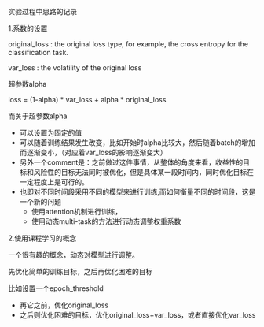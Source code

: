 实验过程中思路的记录

1.系数的设置

original_loss :  the original loss type, for example, the cross entropy for the classification task.

var_loss : the volatility of the original loss

超参数alpha

loss = (1-alpha) * var_loss + alpha * original_loss

而关于超参数alpha
- 可以设置为固定的值
- 可以随着训练结果发生改变，比如开始时alpha比较大，然后随着batch的增加而逐渐变小，（对应着var_loss的影响逐渐变大）
- 另外一个comment是：之前做过这件事情，从整体的角度来看，收益性的目标和风险性的目标无法同时被优化，但是具体某一段时间内，同时优化目标在一定程度上是可行的。
- 也即对不同时间段采用不同的模型来进行训练,而如何衡量不同的时间段，这是一个新的问题
    - 使用attention机制进行训练，
    - 使用动态multi-task的方法进行动态调整权重系数

2.使用课程学习的概念

一个很有趣的概念，动态对模型进行调整。

先优化简单的训练目标，之后再优化困难的目标

比如设置一个epoch_threshold
- 再它之前，优化original_loss
- 之后则优化困难的目标，优化original_loss+var_loss，或者直接优化var_loss